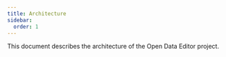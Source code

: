 ```yaml
---
title: Architecture
sidebar:
  order: 1
---
```


This document describes the architecture of the Open Data Editor project.
